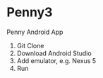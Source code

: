 # Penny3
Penny Android App

1) Git Clone
2) Download Android Studio
3) Add emulator, e.g. Nexus 5
4) Run
